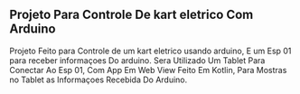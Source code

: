 
## Projeto Para Controle De kart eletrico Com Arduino
Projeto Feito para Controle de um kart eletrico usando arduino,
E um Esp 01 para receber informaçoes Do arduino.
Sera Utilizado Um Tablet Para Conectar Ao Esp 01, Com App Em Web View Feito Em Kotlin,
Para Mostras no Tablet as Informaçoes Recebida Do Arduino.


